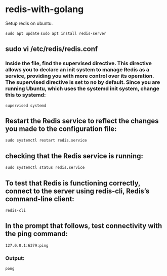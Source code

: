 # redis-with-golang
Setup redis on ubuntu.

```sudo apt update```
```sudo apt install redis-server```
## sudo vi /etc/redis/redis.conf
### Inside the file, find the supervised directive. This directive allows you to declare an init system to manage Redis as a service, providing you with more control over its operation. The supervised directive is set to no by default. Since you are running Ubuntu, which uses the systemd init system, change this to systemd:

```supervised systemd```

## Restart the Redis service to reflect the changes you made to the configuration file:
```sudo systemctl restart redis.service```

## checking that the Redis service is running:
```sudo systemctl status redis.service```

## To test that Redis is functioning correctly, connect to the server using redis-cli, Redis’s command-line client:
```redis-cli```

## In the prompt that follows, test connectivity with the ping command:
```127.0.0.1:6379:ping```
### Output:
```pong```

<!-- https://www.digitalocean.com/community/tutorials/how-to-install-and-secure-redis-on-ubuntu-20-04 -->

